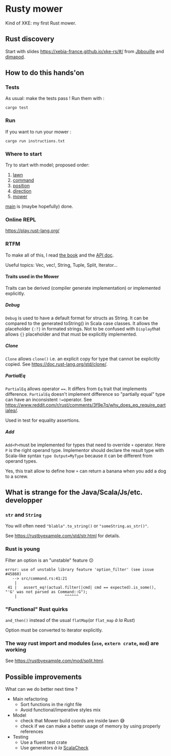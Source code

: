 Rusty mower
===========
Kind of XKE: my first Rust mower.

## Rust discovery

Start with slides <https://xebia-france.github.io/xke-rs/#/> from [Jbbouille](https://github.com/Jbbouille) and [dimapod](https://github.com/dimapod).

## How to do this hands'on

### Tests
As usual: make the tests pass ! Run them with : 

`cargo test`

### Run
If you want to run your mower :

`cargo run instructions.txt`

### Where to start

Try to start with model; proposed order:

1. [lawn](src/lawn.rs)
1. [command](src/command.rs)
1. [position](src/position.rs)
1. [direction](src/direction.rs)
1. [mower](src/mower.rs)

[main](src/main.rs) is (maybe hopefully) done.

### Online REPL

<https://play.rust-lang.org/>

### RTFM

To make all of this, I read [the book](https://doc.rust-lang.org/book/) and the [API doc](https://doc.rust-lang.org/).

Useful topics: Vec, vec!, String, Tuple, Split, Iterator...


#### Traits used in the Mower

Traits can be derived (compiler generate implementation) or implemented explicitly.

##### Debug

`Debug` is used to have a default format for structs as String. It can be compared to the generated toString() in Scala case classes.
It allows the placeholder `{:?}` in formated strings. Not to be confused with `Display`that allows `{}` placeholder and that must be explicitly implemented.

##### Clone
`Clone` allows `clone()` i.e. an explicit copy for type that cannot be explicitly copied. See <https://doc.rust-lang.org/std/clone/>.

##### PartialEq
`PartialEq` allows operator `==`. It differs from `Eq` trait that implements difference. 
`PartialEq` doesn't implement difference so "partially equal" type can have an inconsistent `!=`operator.
See <https://www.reddit.com/r/rust/comments/3f9e7q/why_does_eq_require_partialeq/>.

Used in test for equality assertions. 

##### Add<T>

`Add<P>`must be implemented for types that need to override `+` operator. Here `P` is the right operand type.
Implementor should declare the result type with Scala-like syntax `type Output=MyType` because it can be different from operand types.

Yes, this trait allow to define how `+` can return a banana when you add a dog to a screw. 

## What is strange for the Java/Scala/Js/etc. developper

### `str` and `String`

You will often need `"blabla".to_string()` or `"someString.as_str()"`.

See <https://rustbyexample.com/std/str.html> for details.  

### Rust is young

Filter an option is an "unstable" feature 😕

```
error: use of unstable library feature 'option_filter' (see issue #45860)
   --> src/command.rs:41:21
    |
 41 |   assert_eq!(actual.filter(|cmd| cmd == expected).is_some(), "'G' was not parsed as Command::G");
    |                     ^^^^^^
```

### "Functional" Rust quirks

`and_then()` instead of the usual `flatMap`(or `flat_map` _à la Rust_)

Option must be converted to iterator explicitly.

### The way rust import and modules (`use`, `extern crate`, `mod`) are working

See <https://rustbyexample.com/mod/split.html>.

## Possible improvements

What can we do better next time ?

* Main refactoring
  * Sort functions in the right file
  * Avoid functional/imperative styles mix
* Model
  * check that Mower build coords are inside lawn 😅
  * check if we can make a better usage of memory by using properly references
* Testing
  * Use a fluent test crate
  * Use generators _à la_ [ScalaCheck](https://www.scalacheck.org/)
